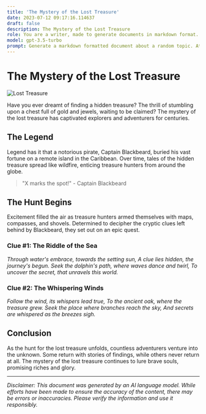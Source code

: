 ```yaml
---
title: 'The Mystery of the Lost Treasure'
date: 2023-07-12 09:17:16.114637
draft: false
description: The Mystery of the Lost Treasure
role: You are a writer, made to generate documents in markdown format. It is very important that all of the documents you generate are in valid markdown format.
model: gpt-3.5-turbo
prompt: Generate a markdown formatted document about a random topic. At the bottom, include a disclaimer explaining that the document was generated by you. The first line of the document should be the title. Make sure that the entire document is in proper markdown format, using a mix of various tags to make the document visually appealing.
---
```


# The Mystery of the Lost Treasure

![Lost Treasure](https://www.example.com/assets/lost-treasure.jpg "Lost Treasure")

Have you ever dreamt of finding a hidden treasure? The thrill of stumbling upon a chest full of gold and jewels, waiting to be claimed? The mystery of the lost treasure has captivated explorers and adventurers for centuries.

## The Legend

Legend has it that a notorious pirate, Captain Blackbeard, buried his vast fortune on a remote island in the Caribbean. Over time, tales of the hidden treasure spread like wildfire, enticing treasure hunters from around the globe.

> "X marks the spot!" - Captain Blackbeard

## The Hunt Begins

Excitement filled the air as treasure hunters armed themselves with maps, compasses, and shovels. Determined to decipher the cryptic clues left behind by Blackbeard, they set out on an epic quest.

### Clue #1: The Riddle of the Sea

*Through water's embrace, towards the setting sun,*
*A clue lies hidden, the journey's begun.*
*Seek the dolphin's path, where waves dance and twirl,*
*To uncover the secret, that unravels this world.*

### Clue #2: The Whispering Winds

*Follow the wind, its whispers lead true,*
*To the ancient oak, where the treasure grew.*
*Seek the place where branches reach the sky,*
*And secrets are whispered as the breezes sigh.*

## Conclusion

As the hunt for the lost treasure unfolds, countless adventurers venture into the unknown. Some return with stories of findings, while others never return at all. The mystery of the lost treasure continues to lure brave souls, promising riches and glory.

---

*Disclaimer: This document was generated by an AI language model. While efforts have been made to ensure the accuracy of the content, there may be errors or inaccuracies. Please verify the information and use it responsibly.*